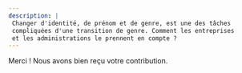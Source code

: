 ```yaml
---
description: |
 Changer d'identité, de prénom et de genre, est une des tâches
 compliquées d'une transition de genre. Comment les entreprises
 et les administrations le prennent en compte ?
---
```


Merci ! Nous avons bien reçu votre contribution.
